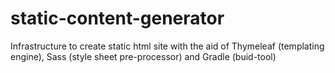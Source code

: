 # static-content-generator
Infrastructure to create static html site with the aid of Thymeleaf (templating engine), Sass (style sheet pre-processor) and Gradle (buid-tool)
